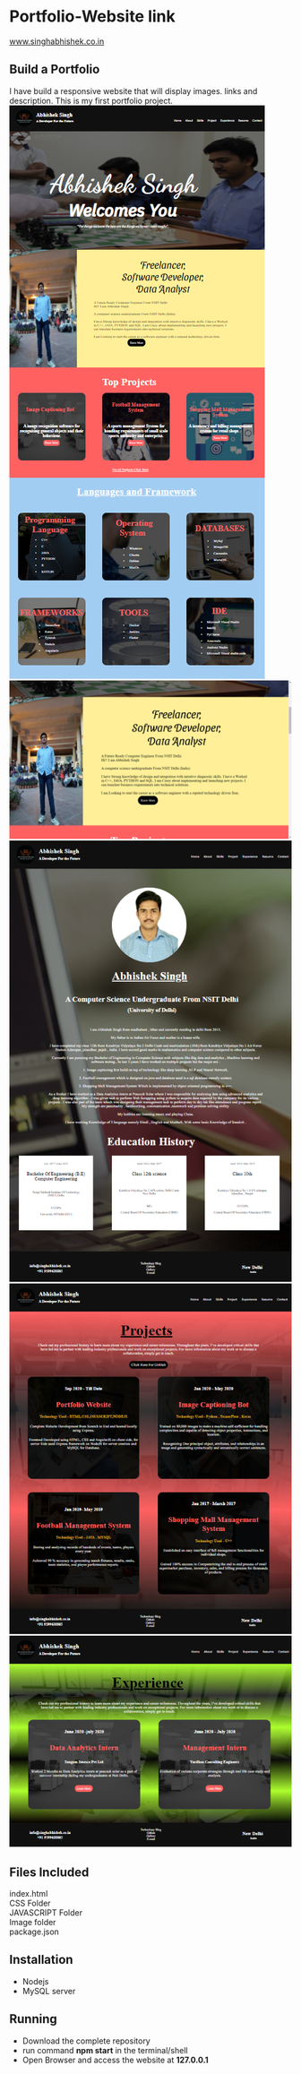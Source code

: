 # Portfolio-Website link
www.singhabhishek.co.in <br>
## Build a Portfolio ##
I have build a responsive website that will display images. links and description. This is my first portfolio project. <br>
![](Images/SS/home.png) <br>
![](Images/SS/home1.png) <br>
![](Images/SS/home2.png) <br>
![](Images/SS/home3.png) <br>
![](Images/SS/home4.png) <br>
## Files Included ##
index.html<br>
CSS Folder<br>
JAVASCRIPT Folder<br>
Image folder<br>
package.json

## Installation ##
* Nodejs<br>
* MySQL server

## Running ##
* Download the complete repository<br>
* run command **npm start** in the terminal/shell <br>
* Open Browser and access the website at **127.0.0.1** <br>
